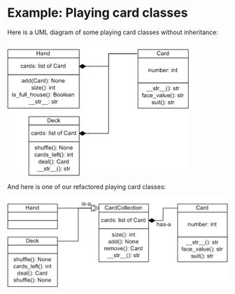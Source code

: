 # Example: Playing card classes

Here is a UML diagram of some playing card classes without inheritance:

![.](05_UMLPlayingCard_1.png)

And here is one of our refactored playing card classes:

![.](05_UMLPlayingCard_2.png)
